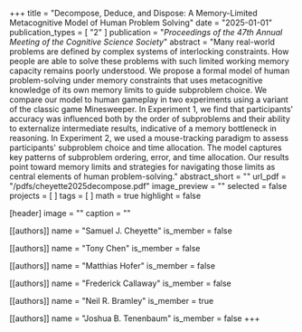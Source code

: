 +++
title = "Decompose, Deduce, and Dispose: A Memory-Limited Metacognitive Model of Human Problem Solving"
date = "2025-01-01"
publication_types = [ "2" ]
publication = "_Proceedings of the 47th Annual Meeting of the Cognitive Science Society_"
abstract = "Many real-world problems are defined by complex systems of interlocking constraints. How people are able to solve these problems with such limited working memory capacity remains poorly understood. We propose a formal model of human problem-solving under memory constraints that uses metacognitive knowledge of its own memory limits to guide subproblem choice. We compare our model to human gameplay in two experiments using a variant of the classic game Minesweeper. In Experiment 1, we find that participants' accuracy was influenced both by the order of subproblems and their ability to externalize intermediate results, indicative of a memory bottleneck in reasoning. In Experiment 2, we used a mouse-tracking paradigm to assess participants' subproblem choice and time allocation. The model captures key patterns of subproblem ordering, error, and time allocation. Our results point toward memory limits and strategies for navigating those limits as central elements of human problem-solving."
abstract_short = ""
url_pdf = "/pdfs/cheyette2025decompose.pdf"
image_preview = ""
selected = false
projects = [ ]
tags = [ ]
math = true
highlight = false

[header]
image = ""
caption = ""

[[authors]]
name = "Samuel J. Cheyette"
is_member = false

[[authors]]
name = "Tony Chen"
is_member = false

[[authors]]
name = "Matthias Hofer"
is_member = false

[[authors]]
name = "Frederick Callaway"
is_member = false

[[authors]]
name = "Neil R. Bramley"
is_member = true

[[authors]]
name = "Joshua B. Tenenbaum"
is_member = false
+++

